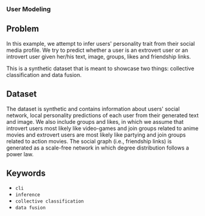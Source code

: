### User Modeling

## Problem

In this example, we attempt to infer users' personality trait from their social media profile.
We try to predict whether a user is an extrovert user or an introvert user given her/his text, image, groups, likes and friendship links.

This is a synthetic dataset that is meant to showcase two things: collective classification and data fusion.

## Dataset

The dataset is synthetic and contains information about users' social network, local personality predictions of each user from their generated text and image.
We also include groups and likes, in which we assume that introvert users most likely like video-games and join groups related to anime movies and extrovert users are most likely like partying and join groups related to action movies.
The social graph (i.e., friendship links) is generated as a scale-free network in which degree distribution follows a power law.

## Keywords

 - `cli`
 - `inference`
 - `collective classification`
 - `data fusion`
